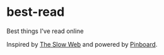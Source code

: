 # best-read
Best things I've read online

Inspired by <a href="http://jackcheng.com/the-slow-web">The Slow Web</a> and powered by <a href="https://pinboard.in/">Pinboard</a>.
